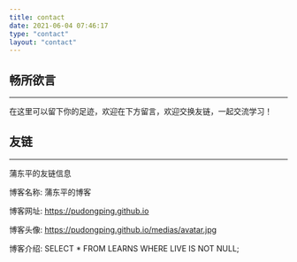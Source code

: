 ```yaml
---
title: contact
date: 2021-06-04 07:46:17
type: "contact"
layout: "contact"
---
```


## 畅所欲言
---
在这里可以留下你的足迹，欢迎在下方留言，欢迎交换友链，一起交流学习！

## 友链
---
蒲东平的友链信息

博客名称: 蒲东平的博客

博客网址: https://pudongping.github.io

博客头像: https://pudongping.github.io/medias/avatar.jpg

博客介绍: SELECT * FROM LEARNS WHERE LIVE IS NOT NULL;
